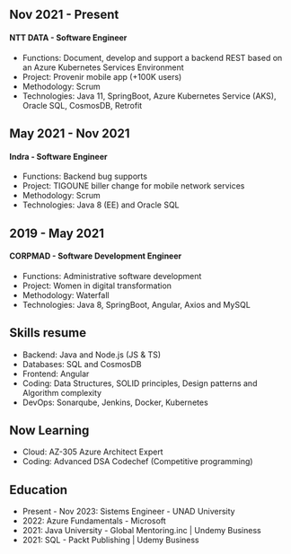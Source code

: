 ## Nov 2021 - Present
#### NTT DATA - Software Engineer
- Functions: Document, develop and support a backend REST based on an Azure Kubernetes Services Environment
- Project: Provenir mobile app (+100K users)
- Methodology: Scrum
- Technologies: Java 11, SpringBoot, Azure Kubernetes Service (AKS), Oracle SQL, CosmosDB, Retrofit

## May 2021 - Nov 2021
#### Indra - Software Engineer
- Functions: Backend bug supports
- Project: TIGOUNE biller change for mobile network services
- Methodology: Scrum
- Technologies: Java 8 (EE) and Oracle SQL

## 2019 - May 2021
#### CORPMAD - Software Development Engineer
- Functions: Administrative software development
- Project: Women in digital transformation
- Methodology: Waterfall
- Technologies: Java 8, SpringBoot, Angular, Axios and MySQL

## Skills resume

- Backend: Java and Node.js (JS & TS)
- Databases: SQL and CosmosDB
- Frontend: Angular
- Coding: Data Structures, SOLID principles, Design patterns and Algorithm complexity
- DevOps: Sonarqube, Jenkins, Docker, Kubernetes

## Now Learning

- Cloud: AZ-305 Azure Architect Expert
- Coding: Advanced DSA Codechef (Competitive programming)

## Education

- Present - Nov 2023: Sistems Engineer - UNAD University
- 2022: Azure Fundamentals - Microsoft
- 2021: Java University - Global Mentoring.inc | Undemy Business
- 2021: SQL - Packt Publishing | Udemy Business
